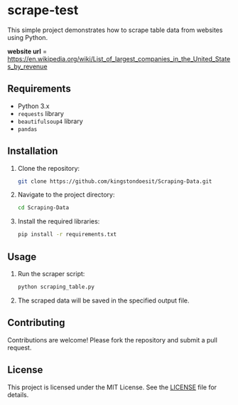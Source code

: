 # scrape-test

This simple project demonstrates how to scrape table data from websites using Python.

**website url** = https://en.wikipedia.org/wiki/List_of_largest_companies_in_the_United_States_by_revenue

## Requirements

- Python 3.x
- `requests` library
- `beautifulsoup4` library
- `pandas`

## Installation

1. Clone the repository:

    ```bash
    git clone https://github.com/kingstondoesit/Scraping-Data.git
    ```

2. Navigate to the project directory:

    ```bash
    cd Scraping-Data
    ```

3. Install the required libraries:

    ```bash
    pip install -r requirements.txt
    ```

## Usage

1. Run the scraper script:

    ```bash
    python scraping_table.py
    ```

2. The scraped data will be saved in the specified output file.

## Contributing

Contributions are welcome! Please fork the repository and submit a pull request.

## License

This project is licensed under the MIT License. See the [LICENSE](LICENSE) file for details.
